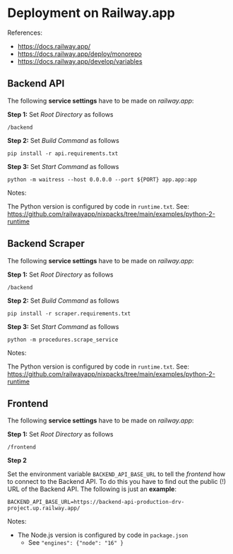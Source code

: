 # Deployment on Railway.app

References:
- https://docs.railway.app/
- https://docs.railway.app/deploy/monorepo
- https://docs.railway.app/develop/variables

## Backend API

The following **service settings** have to be made on *railway.app*:

**Step 1:** Set *Root Directory* as follows
```
/backend
```

**Step 2:** Set *Build Command* as follows
```
pip install -r api.requirements.txt
```

**Step 3:** Set *Start Command* as follows
```
python -m waitress --host 0.0.0.0 --port ${PORT} app.app:app
```

Notes:

The Python version is configured by code in `runtime.txt`. See: https://github.com/railwayapp/nixpacks/tree/main/examples/python-2-runtime


## Backend Scraper

The following **service settings** have to be made on *railway.app*:

**Step 1:** Set *Root Directory* as follows
```
/backend
```

**Step 2:** Set *Build Command* as follows
```
pip install -r scraper.requirements.txt
```

**Step 3:** Set *Start Command* as follows
```
python -m procedures.scrape_service
```

Notes:

The Python version is configured by code in `runtime.txt`. See: https://github.com/railwayapp/nixpacks/tree/main/examples/python-2-runtime


## Frontend

The following **service settings** have to be made on *railway.app*:

**Step 1:** Set *Root Directory* as follows

```
/frontend
```

**Step 2**

Set the environment variable `BACKEND_API_BASE_URL` to tell the *frontend* how to connect to the Backend API. To do this you have to find out the public (!) URL of the Backend API. The following is just an **example**:

```
BACKEND_API_BASE_URL=https://backend-api-production-drv-project.up.railway.app/
```


Notes:

- The Node.js version is configured by code in `package.json`
    - See `"engines": {"node": "16" }`